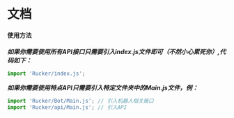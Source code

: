 # 文档
#### 使用方法
***如果你需要使用所有API接口只需要引入index.js文件即可（不然小心累死你）,代码如下：***
```javascript
import 'Rucker/index.js';
```
***如果你需要使用特点API只需要引入特定文件夹中的Main.js文件，例：***
```javascript
import 'Rucker/Bot/Main.js'; // 引入机器人相关接口
import 'Rucker/api/Main.js'; // 引入API
```
